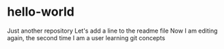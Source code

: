 # hello-world
Just another repository
Let's add a line to the readme file
Now I am editing again, the second time
I am a user learning git concepts
